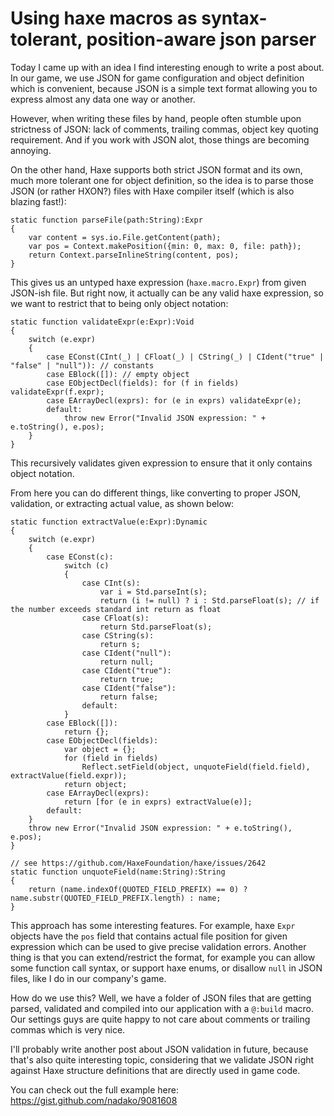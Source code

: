 [tags]: haxe,json

# Using haxe macros as syntax-tolerant, position-aware json parser

Today I came up with an idea I find interesting enough to write a post about. In our game, we use JSON for game configuration and object definition which is convenient, because JSON is a simple text format allowing you to express almost any data one way or another.

However, when writing these files by hand, people often stumble upon strictness of JSON: lack of comments, trailing commas, object key quoting requirement. And if you work with JSON alot, those things are becoming annoying.

On the other hand, Haxe supports both strict JSON format and its own, much more tolerant one for object definition, so the idea is to parse those JSON (or rather HXON?) files with Haxe compiler itself (which is also blazing fast!):

    static function parseFile(path:String):Expr
    {
        var content = sys.io.File.getContent(path);
        var pos = Context.makePosition({min: 0, max: 0, file: path});
        return Context.parseInlineString(content, pos);
    }

This gives us an untyped haxe expression (`haxe.macro.Expr`) from given JSON-ish file. But right now, it actually can be any valid haxe expression, so we want to restrict that to being only object notation:

    static function validateExpr(e:Expr):Void
    {
        switch (e.expr)
        {
            case EConst(CInt(_) | CFloat(_) | CString(_) | CIdent("true" | "false" | "null")): // constants
            case EBlock([]): // empty object
            case EObjectDecl(fields): for (f in fields) validateExpr(f.expr);
            case EArrayDecl(exprs): for (e in exprs) validateExpr(e);
            default:
                throw new Error("Invalid JSON expression: " + e.toString(), e.pos);
        }
    }

This recursively validates given expression to ensure that it only contains object notation.

From here you can do different things, like converting to proper JSON, validation, or extracting actual value, as shown below:

    static function extractValue(e:Expr):Dynamic
    {
        switch (e.expr)
        {
            case EConst(c):
                switch (c)
                {
                    case CInt(s):
                        var i = Std.parseInt(s);
                        return (i != null) ? i : Std.parseFloat(s); // if the number exceeds standard int return as float
                    case CFloat(s):
                        return Std.parseFloat(s);
                    case CString(s):
                        return s;
                    case CIdent("null"):
                        return null;
                    case CIdent("true"):
                        return true;
                    case CIdent("false"):
                        return false;
                    default:
                }
            case EBlock([]):
                return {};
            case EObjectDecl(fields):
                var object = {};
                for (field in fields)
                    Reflect.setField(object, unquoteField(field.field), extractValue(field.expr));
                return object;
            case EArrayDecl(exprs):
                return [for (e in exprs) extractValue(e)];
            default:
        }
        throw new Error("Invalid JSON expression: " + e.toString(), e.pos);
    }

    // see https://github.com/HaxeFoundation/haxe/issues/2642
    static function unquoteField(name:String):String
    {
        return (name.indexOf(QUOTED_FIELD_PREFIX) == 0) ? name.substr(QUOTED_FIELD_PREFIX.length) : name;
    }

This approach has some interesting features. For example, haxe `Expr` objects have the `pos` field that contains actual file position for given expression which can be used to give precise validation errors. Another thing is that you can extend/restrict the format, for example you can allow some function call syntax, or support haxe enums, or disallow `null` in JSON files, like I do in our company's game.

How do we use this? Well, we have a folder of JSON files that are getting parsed, validated and compiled into our application with a `@:build` macro. Our settings guys are quite happy to not care about comments or trailing commas which is very nice.

I'll probably write another post about JSON validation in future, because that's also quite interesting topic, considering that we validate JSON right against Haxe structure definitions that are directly used in game code.

You can check out the full example here: https://gist.github.com/nadako/9081608
